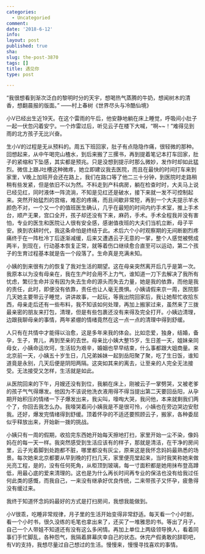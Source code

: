 ```yaml
---
categories:
  - Uncategoried
comment: 
date: '2018-6-12'
info: 
layout: post
published: true
sha: 
slug: the-post-3870
tags: []
title: 遇见你
type: post

---
```

“我很想看到渐次泛白的黎明时分的天宇，想喝热气蒸腾的牛奶，想闻树木的清香，想翻晨报的版面。”
——村上春树《世界尽头与冷酷仙境》

小V已经出生近19天。在这个雷雨的午后，他安静地躺在床上睡觉，呼吸间小肚子一起一伏忽闪着安宁。一个炸雷过后，听见云子在楼下大喊，“啊~~！”难得见到雨的北方孩子无比兴奋。

生小V的过程是无从预料的。周五下班回家，肚子有点隐隐作痛，很轻微的那种。回想起来，从中午喝完山楂水，到后来搬了三摞书，再到提着笔记本打车回家，肚子的紧缩和下坠感，其实都是预兆。只是没想到提示时那么微妙，发作时却如此猛烈。微信上跟J吐槽这种微疼，她立即建议我去医院，而且在最快的时间打车来到家里，V晚上加班开会还在路上，我们在路口等了他二三十分钟，到医院时走路稍稍有些发紧，但是依旧不以为然。不料走到产科病房，躺在检查时时，大夫马上说已经见红，同时液体一阵流淌，不知是见红还是破水，接下来就一发不可控制起来。突然开始猛烈的宫缩，难忍的疼痛，而且间歇非常短，再到一个大夫提示羊水颜色不对，一个又一个的值班医生确认，几乎在最短的时间内约手术室，推上手术台，顺产无果，宫口全开，孩子却还没有下来，麻药，手术。手术全程我并没有害怕，专业的医生和医院让人很有安全感，感谢值夜班的大夫们当机立断，母子平安。换到农耕时代，我这条命怕是终结于此。术后六个小时观察期的无间断剧烈疼痛终于在一阵杜冷丁后逐渐减缓，后来又遭遇云子无意的一掌，整个人感觉被劈成两半，到现在，行动基本恢复正常，就等着伤口继续愈合直至可以运动，第二个孩子的生育过程基本就是告一个段落了。生命真是充满未知。

小姨的到来很有力的恢复了我对生活的期望。这在母亲突然离开后几乎是第一次。我原本以为没有母亲在，我在生产时会用不上力气，谁知道一刀下去解决了我所有忧虑，繁衍生命并没有因为失去生命的源头而失去力量，她是我的依靠，而他是我的责任，此时，即便没有依靠，责任也让人毫无畏惧。小姨请假来京一周，医院那几天她主要带云子睡觉，讲讲故事，一起玩，等我出院回家后，我让她帮忙收拾东西，母亲走后还有一些布料，我不知该如何处理，再加上搬家过来，虽然来了三拨最亲密的朋友来打包，清理，但是有些包裹还没有来得及完全打开。小姨边清理，边跟我聊母亲的事情，两年紧绷的情绪竟然在这一点一点的清理中得到舒缓。

人只有在共情中才能得以治愈，这是多年来我的体会。比如恋爱，独身，结婚，备孕，生子，育儿，再到至亲的去世。母亲比小姨大整15岁，生日差一天，姐妹亲同母女，小姨命运坎坷，生活较为艰辛，婚姻也早早结束，什么事都跟大姐商量。来北京前一天，小姨五十岁生日，几兄弟姊妹一起到岳阳聚了聚，吃了生日饭，谁知道竟是永别，几天后便是阴阳两隔。这突如其来的离去，让至亲的人完全无法接受。无法接受又怎样，生活就是如此。

从医院回来的下午，月嫂还没有到位，我躺在床上，刚被云子一掌劈哭，又被老爹的孩子气气得爆发。他因为不该说他洗衣液用得不得当提出第二天要回岳阳，从孕期开始积压的情绪一下子爆发出来，我尖叫，嚎啕大哭，我问他，本来就剩我们两个了，你回去我怎么办。我嚎哭着问小姨我是不是很可怜，小姨也在旁边哭边安慰我。还好，爆发完情绪得到舒缓。顶着怀孕的不适还要照顾云子，搬家，各种委屈似乎释放出来，开始新一拨的挑战。

小姨只有一周的假期，收拾完东西她开始每天擦地打扫，家里开始一尘不染，像妈妈在的每一天一样。我突然感受到生活应该有的样子，那就是清洁，在干净的房间里，云子光着脚到处跑都不脏，哪里都没有灰尘，原来这是我怀念妈妈最熟悉的场景。每次她来北京都要从早到晚的打扫几天，家里便亮堂起来，当时我笑称她来做光亮工程，是的，没有任何死角，从柜顶到玻璃，每一寸面积都是她用抹布登高蹲低，用最心底的爱来清理的。这也是为什么再长时间再专业的保洁也没有给我过任何此类的感慨，而我自己，一来没有继承好优良传统，二来带孩子又怀孕，疲惫得没有缓过来。

我终于知道怀念妈妈最好的方式是打扫房间，我想我能做到。

小V很乖，吃睡非常规律，月子里的生活开始变得非常舒适。每天看一个小时剧，看一个小时书，很久没练的毛笔也拿出来了，还买了一堆雅思的书。等出了月子，自己一个人带娃不知道还有没有这么多闲情。再加上单位上两级领导换人，看着同事们手忙脚乱，各种怨气，我隔着屏幕庆幸自己的状态。休完产假勇敢的辞职吧，有V的支持，我想尽量过自己想过的生活。慢慢来，慢慢寻找喜欢的事情。
